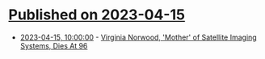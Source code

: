 # [Published on 2023-04-15](index.md)

* [2023-04-15, 10:00:00](https://tech.slashdot.org/story/23/04/14/225245/virginia-norwood-mother-of-satellite-imaging-systems-dies-at-96?utm_source=rss1.0mainlinkanon&utm_medium=feed) - [Virginia Norwood, 'Mother' of Satellite Imaging Systems, Dies At 96](https://tech.slashdot.org/story/23/04/14/225245/virginia-norwood-mother-of-satellite-imaging-systems-dies-at-96?utm_source=rss1.0mainlinkanon&utm_medium=feed)
